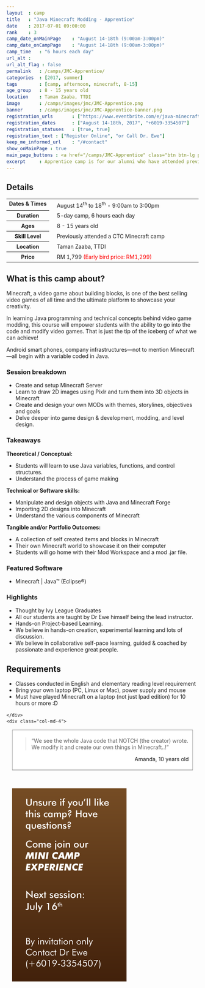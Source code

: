 ```yaml
---
layout 	: camp
title 	: "Java Minecraft Modding - Apprentice"
date 	: 2017-07-01 09:00:00
rank    : 3
camp_date_onMainPage 	: "August 14-18th (9:00am-3:00pm)"
camp_date_onCampPage 	: "August 14-18th (9:00am-3:00pm)"
camp_time	: "6 hours each day"
url_alt : 
url_alt_flag : false
permalink   : /camps/JMC-Apprentice/
categories  : [2017, summer]
tags	    : [camp, afternoon, minecraft, 8-15]
age_group 	: 8 - 15 years old
location	: Taman Zaaba, TTDI
image		: /camps/images/jmc/JMC-Apprentice.png
banner		: /camps/images/jmc/JMC-Apprentice-banner.png
registration_urls		: ["https://www.eventbrite.com/e/java-minecraft-apprentice-aug-2017-tickets-35911057941", "tel:+60193354507"]
registration_dates		: ["August 14-18th, 2017", "+6019-3354507"]
registration_statuses	: [true, true]
registration_text : ["Register Online", "or Call Dr. Ewe"]
keep_me_informed_url	: "/#contact"
show_onMainPage : true
main_page_buttons : <a href="/camps/JMC-Apprentice" class="btn btn-lg pad-c btn-primary-pale">5-day Camp</a>
excerpt		: Apprentice camp is for our alumni who have attended previous Minecraft Java Camps. The full 5 days program is a chance to, build, and develop new skills. <br/>Learn how to host your own server, install and manage Minecraft mods, and accelerate your Minecraft game creation skills.
---
```


<div class="row">
    <div class="col-md-8">

<h2>Details</h2>
<table style="white-space: nowrap">
    <col width="13%">
    <col width="3%">
    <col width="84%">
	<tr>
		<th style="vertical-align: top;">Dates & Times</th>
        <td/>
		<td style='padding:5px 10px 5px 5px'>
            August 14<sup>th</sup> to 18<sup>th</sup> - 9:00am to 3:00pm
        </td>
	</tr>
    <tr>
		<th>Duration</th>
        <td/>
		<td style='padding:5px 10px 5px 5px'>5-day camp, 6 hours each day</td>
	</tr>
	<tr>
		<th>Ages</th>
        <td/>
		<td style='padding:5px 10px 5px 5px'>8 - 15 years old</td>
	</tr>	
	<tr>
		<th>Skill Level </th>
        <td/>
		<td style='padding:5px 10px 5px 5px'>Previously attended a CTC Minecraft camp</td>
	</tr>
    <tr>
		<th>Location</th>
        <td/>
		<td style='padding:5px 10px 5px 5px'>Taman Zaaba, TTDI</td>
	</tr>
    <tr>
		<th>Price</th>
        <td/>
		<td style='padding:5px 10px 5px 5px'>RM 1,799 <font color="red">(Early bird price: RM1,299)</font></td>
	</tr>
</table>

<h2>What is this camp about?</h2>


<p> Minecraft, a video game about building blocks, is one of the best selling video games of all time and the ultimate platform to showcase your creativity. </p>
<p>In learning Java programming and technical concepts behind video game modding, this course will empower students with the ability to go into the code and modify video games. That is just the tip of the iceberg of what we can achieve!</p>
<p>Android smart phones, company infrastructures—not to mention Minecraft—all begin with a variable coded in Java. </p>

<h3>Session breakdown</h3>
<ul>
    <li> Create and setup Minecraft Server </li>
    <li> Learn to draw 2D images using Pixlr and turn them into 3D objects in Minecraft </li>
    <li> Create and design your own MODs with themes, storylines, objectives and goals </li>
    <li> Delve deeper into game design & development, modding, and level design. </li>
</ul>

<h3>Takeaways</h3>

<b>Theoretical / Conceptual:</b>
<ul>
    <li> Students will learn to use Java variables, functions, and control structures. </li>
    <li> Understand the process of game making</li>
</ul>
<b>Technical or Software skills:</b>
<ul>
    <li> Manipulate and design objects with Java and Minecraft Forge</li>
    <li> Importing 2D designs into Minecraft</li>
    <li> Understand the various components of Minecraft</li>
</ul>
<b>Tangible and/or Portfolio Outcomes:</b>
<ul>
    <li> A collection of self created items and blocks in Minecraft </li>
    <li> Their own Minecraft world to showcase it on their computer</li>
    <li> Students will go home with their Mod Workspace and a mod .jar file.</li>
</ul>

<h3>Featured Software</h3>
<ul>
    <li> Minecraft | Java™ (Eclipse®)</li>
</ul>

<h3>Highlights</h3>
<ul>
    <li> Thought by Ivy League Graduates </li>
    <li> All our students are taught by Dr Ewe himself being the lead instructor. </li>
    <li> Hands-on Project-based Learning. </li>
    <li> We believe in hands-on creation, experimental learning and lots of discussion. </li>
    <li> We believe in collaborative self-pace learning, guided & coached by passionate and experience great people. </li>
</ul>

<h2>Requirements</h2>
<ul>
    <li> Classes conducted in English and elementary reading level requirement </li>
    <li> Bring your own laptop (PC, Linux or Mac), power supply and mouse </li>
    <li> Must have played Minecraft on a laptop (not just Ipad edition) for 10 hours or more :D </li>
</ul>


    </div>
    <div class="col-md-4"> 
<div style="background: #ffffff; border: 1px solid #999; margin: 15px; overflow: hidden;">
    <div style="padding: 5px 10px; border-bottom: 1px solid #999;">
        <blockquote style="clear: both; float: none;">
            <p>“We see the whole Java code that NOTCH (the creator) wrote. We modify it and create our own things in Minecraft..!”</p>
        </blockquote>
        <p style="text-align: right;">Amanda, 10 years old</p>
    </div>
</div>  
        <br/>
        <img style="margin: 15px;" class="pad img-responsive" src='/camps/images/jmc/mini_exp_vertical.png'/>
    </div> 
</div>


